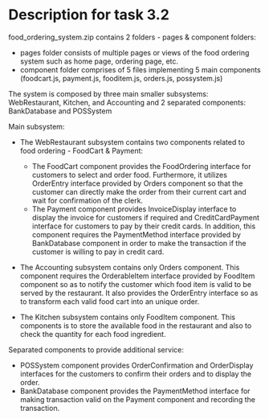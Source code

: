 # Description for task 3.2

food_ordering_system.zip contains 2 folders - pages & component folders:
- pages folder consists of multiple pages or views of the food ordering system such as home page, ordering page, etc.
- component folder comprises of 5 files implementing 5 main components (foodcart.js, payment.js, fooditem.js, orders.js, possystem.js)

The system is composed by three main smaller subsystems: WebRestaurant, Kitchen, and Accounting and 2 separated components: BankDatabase and POSSystem
        
Main subsystem:
- The WebRestaurant subsystem contains two components related to food ordering - FoodCart & Payment: 
    - The FoodCart component provides the FoodOrdering interface for customers to select and order food. Furthermore, it utilizes OrderEntry interface provided by Orders component so that the customer can directly make the order from their current cart and wait for confirmation of the clerk.
    - The Payment component provides InvoiceDisplay interface to display the invoice for customers if required and CreditCardPayment interface for customers to pay by their credit cards. In addition, this component requires the PaymentMethod interface provided by BankDatabase component in order to make the transaction if the customer is willing to pay in credit card.

- The Accounting subsystem contains only Orders component. This component requires the OrderableItem interface provided by FoodItem component so as to notify the customer which food item is valid to be served by the restaurant. It also provides the OrderEntry interface so as to transform each valid food cart into an unique order.

- The Kitchen subsystem contains only FoodItem component. This components is to store the available food in the restaurant and also to check the quantity for each food ingredient.
        
Separated components to provide additional service:
- POSSystem component provides OrderConfirmation and OrderDisplay interfaces for the customers to confirm their orders and to display the order.
- BankDatabase component provides the PaymentMethod interface for making transaction valid on the Payment component and recording the transaction.